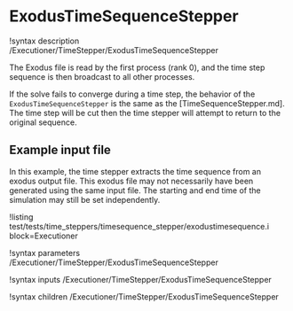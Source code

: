 # ExodusTimeSequenceStepper

!syntax description /Executioner/TimeStepper/ExodusTimeSequenceStepper

The Exodus file is read by the first process (rank 0), and the time step sequence is then broadcast to all other processes.

If the solve fails to converge during a time step, the behavior of the `ExodusTimeSequenceStepper` is the same as the [TimeSequenceStepper.md]. The time step will be cut then the time stepper will attempt to return to the original sequence.

## Example input file

In this example, the time stepper extracts the time sequence from an exodus output file. This exodus file may not necessarily have been generated using the same input file. The starting and end time of the simulation may still be set independently.

!listing test/tests/time_steppers/timesequence_stepper/exodustimesequence.i block=Executioner

!syntax parameters /Executioner/TimeStepper/ExodusTimeSequenceStepper

!syntax inputs /Executioner/TimeStepper/ExodusTimeSequenceStepper

!syntax children /Executioner/TimeStepper/ExodusTimeSequenceStepper
